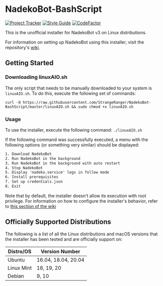 # NadekoBot-BashScript

[![Project Tracker](https://img.shields.io/badge/repo%20status-Project%20Tracker-lightgrey)](https://randomserver.xyz/project-tracker.html#nadekobot-bashscript)
[![Style Guide](https://img.shields.io/badge/code%20style-Style%20Guide-blueviolet)](https://github.com/StrangeRanger/bash-style-guide)
[![CodeFactor](https://www.codefactor.io/repository/github/strangeranger/nadekobot-bashscript/badge)](https://www.codefactor.io/repository/github/strangeranger/nadekobot-bashscript)

This is the unofficial installer for NadekoBot v3 on Linux distributions.

For information on setting up NadekoBot using this installer, visit the repository's [wiki](https://github.com/StrangeRanger/NadekoBot-BashScript/wiki).

## Getting Started

### Downloading linuxAIO.sh

The only script that needs to be manually downloaded to your system is `linuxAIO.sh`. To do this, execute the following set of commands:

`curl -O https://raw.githubusercontent.com/StrangeRanger/NadekoBot-BashScript/master/linuxAIO.sh && sudo chmod +x linuxAIO.sh`

### Usage

To use the installer, execute the following command: `./linuxAIO.sh`

If the following command was successfully executed, a menu with the following options (or something very similar) should be displayed:

``` txt
1. Download NadekoBot
2. Run NadekoBot in the background
3. Run NadekoBot in the background with auto restart
4. Stop NadekoBot
5. Display 'nadeko.service' logs in follow mode
6. Install prerequisites
7. Set up credentials.json
8. Exit
```

Note that by default, the installer doesn't allow its execution with root privilege. For information on how to configure the installer's behavior, refer to [this section of the wiki](https://github.com/StrangeRanger/NadekoBot-BashScript/wiki/Installer-Info)

## Officially Supported Distributions

The following is a list of all the Linux distributions and macOS versions that the installer has been tested and are officially support on:

| Distro/OS  | Version Number      |
| ---------- | ------------------- |
| Ubuntu     | 16.04, 18.04, 20.04 |
| Linux Mint | 18, 19, 20          |
| Debian     | 9, 10               |

